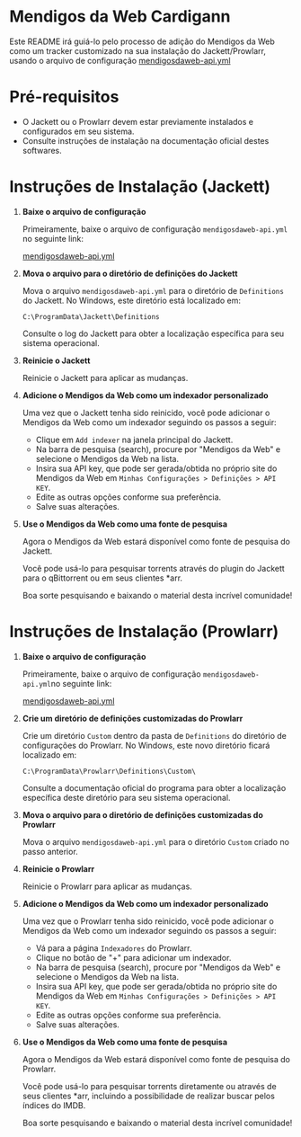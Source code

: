 # Mendigos da Web Cardigann

Este README irá guiá-lo pelo processo de adição do Mendigos da Web como um tracker customizado na sua instalação do Jackett/Prowlarr, usando o arquivo de configuração [mendigosdaweb-api.yml](https://github.com/soganakamaro/mendigosdaweb-cardigann/blob/main/mendigosdaweb-api.yaml)

# Pré-requisitos

- O Jackett ou o Prowlarr devem estar previamente instalados e configurados em seu sistema.
- Consulte instruções de instalação na documentação oficial destes softwares.

# Instruções de Instalação (Jackett)

1. **Baixe o arquivo de configuração**

   Primeiramente, baixe o arquivo de configuração `mendigosdaweb-api.yml` no seguinte link:
   
   [mendigosdaweb-api.yml](https://github.com/soganakamaro/mendigosdaweb-cardigann/blob/main/mendigosdaweb-api.yaml)

4. **Mova o arquivo para o diretório de definições do Jackett**

   Mova o arquivo `mendigosdaweb-api.yml` para o diretório de `Definitions` do Jackett. No Windows, este diretório está localizado em:

   ```
   C:\ProgramData\Jackett\Definitions
   ```
   
   Consulte o log do Jackett para obter a localização específica para seu sistema operacional.
   
6. **Reinicie o Jackett**

   Reinicie o Jackett para aplicar as mudanças.
   
8. **Adicione o Mendigos da Web como um indexador personalizado**

   Uma vez que o Jackett tenha sido reinicido, você pode adicionar o Mendigos da Web como um indexador seguindo os passos a seguir:

   - Clique em `Add indexer` na janela principal do Jackett.
   - Na barra de pesquisa (search), procure por "Mendigos da Web" e selecione o Mendigos da Web na lista.
   - Insira sua API key, que pode ser gerada/obtida no próprio site do Mendigos da Web em `Minhas Configurações > Definições > API KEY`.
   - Edite as outras opções conforme sua preferência.
   - Salve suas alterações.
     
10. **Use o Mendigos da Web como uma fonte de pesquisa**

    Agora o Mendigos da Web estará disponível como fonte de pesquisa do Jackett.

    Você pode usá-lo para pesquisar torrents através do plugin do Jackett para o qBittorrent ou em seus clientes *arr.

    Boa sorte pesquisando e baixando o material desta incrível comunidade!

# Instruções de Instalação (Prowlarr)

1. **Baixe o arquivo de configuração**

   Primeiramente, baixe o arquivo de configuração `mendigosdaweb-api.yml`no seguinte link:
   
   [mendigosdaweb-api.yml](https://github.com/soganakamaro/mendigosdaweb-cardigann/blob/main/mendigosdaweb-api.yaml)

2. **Crie um diretório de definições customizadas do Prowlarr**

   Crie um diretório `Custom` dentro da pasta de `Definitions` do diretório de configurações do Prowlarr. No Windows, este novo diretório ficará localizado em:

   ```
   C:\ProgramData\Prowlarr\Definitions\Custom\
   ```

   Consulte a documentação oficial do programa para obter a localização específica deste diretório para seu sistema operacional.
   
4. **Mova o arquivo para o diretório de definições customizadas do Prowlarr**

   Mova o arquivo `mendigosdaweb-api.yml` para o diretório `Custom` criado no passo anterior. 
   
5. **Reinicie o Prowlarr**

   Reinicie o Prowlarr para aplicar as mudanças.
   
6. **Adicione o Mendigos da Web como um indexador personalizado**

   Uma vez que o Prowlarr tenha sido reinicido, você pode adicionar o Mendigos da Web como um indexador seguindo os passos a seguir:

   - Vá para a página `Indexadores` do Prowlarr.
   - Clique no botão de "+" para adicionar um indexador.
   - Na barra de pesquisa (search), procure por "Mendigos da Web" e selecione o Mendigos da Web na lista.
   - Insira sua API key, que pode ser gerada/obtida no próprio site do Mendigos da Web em `Minhas Configurações > Definições > API KEY`.
   - Edite as outras opções conforme sua preferência.
   - Salve suas alterações.
     
7. **Use o Mendigos da Web como uma fonte de pesquisa**

    Agora o Mendigos da Web estará disponível como fonte de pesquisa do Prowlarr.

    Você pode usá-lo para pesquisar torrents diretamente ou através de seus clientes *arr, incluindo a possibilidade de realizar buscar pelos índices do IMDB.

    Boa sorte pesquisando e baixando o material desta incrível comunidade!
